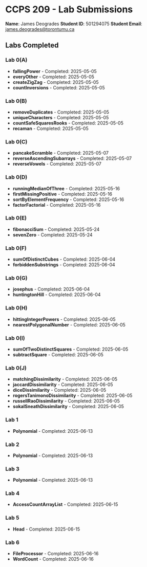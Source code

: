 # CCPS 209 - Lab Submissions

**Name**: James Deogrades
**Student ID**: 501294075
**Student Email**: james.deogrades@torontumu.ca

## Labs Completed

### Lab 0(A)
- **fallingPower** - Completed: 2025-05-05
- **everyOther** - Completed: 2025-05-05
- **createZigZag** - Completed: 2025-05-05
- **countInversions** - Completed: 2025-05-05
### Lab 0(B)
- **removeDuplicates** - Completed: 2025-05-05
- **uniqueCharacters** - Completed: 2025-05-05
- **countSafeSquaresRooks** - Completed: 2025-05-05
- **recaman** - Completed: 2025-05-05
### Lab 0(C)
- **pancakeScramble** - Completed: 2025-05-07
- **reverseAscendingSubarrays** - Completed: 2025-05-07
- **reverseVowels** - Completed: 2025-05-07
### Lab 0(D)
- **runningMedianOfThree** - Completed: 2025-05-16
- **firstMissingPositive** - Completed: 2025-05-16
- **sortByElementFrequency** - Completed: 2025-05-16
- **factorFactorial** - Completed: 2025-05-16
### Lab 0(E)
- **fibonacciSum** - Completed: 2025-05-24
- **sevenZero** - Completed: 2025-05-24
### Lab 0(F)
- **sumOfDistinctCubes** - Completed: 2025-06-04
- **forbiddenSubstrings** - Completed: 2025-06-04
### Lab 0(G)
- **josephus** - Completed: 2025-06-04
- **huntingtonHill** - Completed: 2025-06-04
### Lab 0(H)
- **hittingIntegerPowers** - Completed: 2025-06-05
- **nearestPolygonalNumber** - Completed: 2025-06-05
### Lab 0(I)
- **sumOfTwoDistinctSquares** - Completed: 2025-06-05
- **subtractSquare** - Completed: 2025-06-05
### Lab 0(J)
- **matchingDissimilarity** - Completed: 2025-06-05
- **jaccardDissimilarity** - Completed: 2025-06-05
- **diceDissimilarity** - Completed: 2025-06-05
- **rogersTanimonoDissimilarity** - Completed: 2025-06-05
- **russellRaoDissimilarity** - Completed: 2025-06-05
- **sokalSneathDissimilarity** - Completed: 2025-06-05
### Lab 1
- **Polynomial** - Completed: 2025-06-13
### Lab 2
- **Polynomial** - Completed: 2025-06-13
### Lab 3
- **Polynomial** - Completed: 2025-06-13
### Lab 4
- **AccessCountArrayList** - Completed: 2025-06-15
### Lab 5
- **Head** - Completed: 2025-06-15
### Lab 6
- **FileProcessor** - Completed: 2025-06-16
- **WordCount** - Completed: 2025-06-16